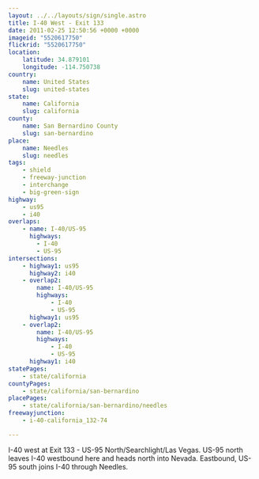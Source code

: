 ```yaml
---
layout: ../../layouts/sign/single.astro
title: I-40 West - Exit 133
date: 2011-02-25 12:50:56 +0000 +0000
imageid: "5520617750"
flickrid: "5520617750"
location:
    latitude: 34.879101
    longitude: -114.750738
country:
    name: United States
    slug: united-states
state:
    name: California
    slug: california
county:
    name: San Bernardino County
    slug: san-bernardino
place:
    name: Needles
    slug: needles
tags:
    - shield
    - freeway-junction
    - interchange
    - big-green-sign
highway:
    - us95
    - i40
overlaps:
    - name: I-40/US-95
      highways:
        - I-40
        - US-95
intersections:
    - highway1: us95
      highway2: i40
    - overlap2:
        name: I-40/US-95
        highways:
            - I-40
            - US-95
      highway1: us95
    - overlap2:
        name: I-40/US-95
        highways:
            - I-40
            - US-95
      highway1: i40
statePages:
    - state/california
countyPages:
    - state/california/san-bernardino
placePages:
    - state/california/san-bernardino/needles
freewayjunction:
    - i-40-california_132-74

---
```

I-40 west at Exit 133 - US-95 North/Searchlight/Las Vegas.  US-95 north leaves I-40 westbound here and heads north into Nevada.  Eastbound, US-95 south joins I-40 through Needles.